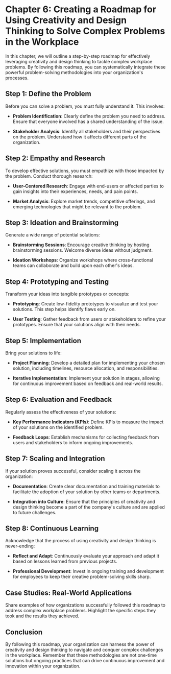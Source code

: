 Chapter 6: Creating a Roadmap for Using Creativity and Design Thinking to Solve Complex Problems in the Workplace
=================================================================================================================

In this chapter, we will outline a step-by-step roadmap for effectively leveraging creativity and design thinking to tackle complex workplace problems. By following this roadmap, you can systematically integrate these powerful problem-solving methodologies into your organization's processes.

Step 1: Define the Problem
--------------------------

Before you can solve a problem, you must fully understand it. This involves:

* **Problem Identification**: Clearly define the problem you need to address. Ensure that everyone involved has a shared understanding of the issue.

* **Stakeholder Analysis**: Identify all stakeholders and their perspectives on the problem. Understand how it affects different parts of the organization.

Step 2: Empathy and Research
----------------------------

To develop effective solutions, you must empathize with those impacted by the problem. Conduct thorough research:

* **User-Centered Research**: Engage with end-users or affected parties to gain insights into their experiences, needs, and pain points.

* **Market Analysis**: Explore market trends, competitive offerings, and emerging technologies that might be relevant to the problem.

Step 3: Ideation and Brainstorming
----------------------------------

Generate a wide range of potential solutions:

* **Brainstorming Sessions**: Encourage creative thinking by hosting brainstorming sessions. Welcome diverse ideas without judgment.

* **Ideation Workshops**: Organize workshops where cross-functional teams can collaborate and build upon each other's ideas.

Step 4: Prototyping and Testing
-------------------------------

Transform your ideas into tangible prototypes or concepts:

* **Prototyping**: Create low-fidelity prototypes to visualize and test your solutions. This step helps identify flaws early on.

* **User Testing**: Gather feedback from users or stakeholders to refine your prototypes. Ensure that your solutions align with their needs.

Step 5: Implementation
----------------------

Bring your solutions to life:

* **Project Planning**: Develop a detailed plan for implementing your chosen solution, including timelines, resource allocation, and responsibilities.

* **Iterative Implementation**: Implement your solution in stages, allowing for continuous improvement based on feedback and real-world results.

Step 6: Evaluation and Feedback
-------------------------------

Regularly assess the effectiveness of your solutions:

* **Key Performance Indicators (KPIs)**: Define KPIs to measure the impact of your solutions on the identified problem.

* **Feedback Loops**: Establish mechanisms for collecting feedback from users and stakeholders to inform ongoing improvements.

Step 7: Scaling and Integration
-------------------------------

If your solution proves successful, consider scaling it across the organization:

* **Documentation**: Create clear documentation and training materials to facilitate the adoption of your solution by other teams or departments.

* **Integration into Culture**: Ensure that the principles of creativity and design thinking become a part of the company's culture and are applied to future challenges.

Step 8: Continuous Learning
---------------------------

Acknowledge that the process of using creativity and design thinking is never-ending:

* **Reflect and Adapt**: Continuously evaluate your approach and adapt it based on lessons learned from previous projects.

* **Professional Development**: Invest in ongoing training and development for employees to keep their creative problem-solving skills sharp.

Case Studies: Real-World Applications
-------------------------------------

Share examples of how organizations successfully followed this roadmap to address complex workplace problems. Highlight the specific steps they took and the results they achieved.

Conclusion
----------

By following this roadmap, your organization can harness the power of creativity and design thinking to navigate and conquer complex challenges in the workplace. Remember that these methodologies are not one-time solutions but ongoing practices that can drive continuous improvement and innovation within your organization.
